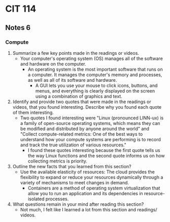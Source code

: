 # CIT 114
## Notes 6
### Compute
1. Summarize a few key points made in the readings or videos.
   - Your computer's operating system (OS) manages all of the software and hardware on the computer.
     - An operating system is the most important software that runs on a computer. It manages the computer's memory and processes, as well as all of its software and hardware.
       - A GUI lets you use your mouse to click icons, buttons, and menus, and everything is clearly displayed on the screen using a combination of graphics and text.
2. Identify and provide two quotes that were made in the readings or videos, that you found interesting. Describe why you found each quote of them interesting.
   - Two quotes I found interesting were "Linux (pronounced LINN-ux) is a family of open-source operating systems, which means they can be modified and distributed by anyone around the world" and
     "Collect compute-related metrics: One of the best ways to understand how your compute systems are performing is to record and track the true utilization of various resources."
     - I found these quotes interesting because the first quote tells us the way Linux functions and the second quote informs us on how collecting metrics is priority.
3. Outline the new facts that you learned from this section?
   - Use the available elasticity of resources: The cloud provides the flexibility to expand or reduce your resources dynamically through a variety of mechanisms to meet changes in demand.
     - Containers are a method of operating system virtualization that allow you to run an application and its dependencies in resource-isolated processes.
4. What questions remain in your mind after reading this section?
   - Not much, I felt like I learned a lot from this section and readings/ videos.
